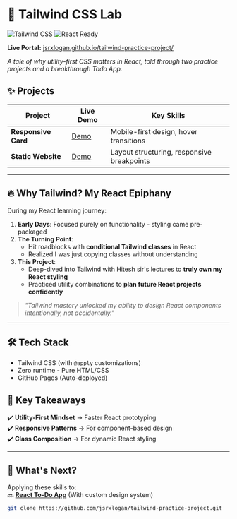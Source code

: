 # 🎨 Tailwind CSS Lab 

![Tailwind CSS](https://img.shields.io/badge/Tailwind_CSS-38B2AC?style=for-the-badge&logo=tailwind-css&logoColor=white) 
![React Ready](https://img.shields.io/badge/React_Optimized-61DAFB?style=for-the-badge&logo=react&logoColor=white)

**Live Portal:** [jsrxlogan.github.io/tailwind-practice-project/](https://jsrxlogan.github.io/tailwind-practice-project/)  

*A tale of why utility-first CSS matters in React, told through two practice projects and a breakthrough Todo App.*

## ✨ Projects
| Project | Live Demo | Key Skills |
|---------|-----------|------------|
| **Responsive Card** | [Demo](https://jsrxlogan.github.io/tailwind-practice-project/public/responsiveCard.html) | Mobile-first design, hover transitions |
| **Static Website** | [Demo](https://jsrxlogan.github.io/tailwind-practice-project/public/responsiveWebsite.html) | Layout structuring, responsive breakpoints |

---

## 🔥 Why Tailwind? My React Epiphany
During my React learning journey:  
1. **Early Days**: Focused purely on functionality - styling came pre-packaged  
2. **The Turning Point**:  
   - Hit roadblocks with **conditional Tailwind classes** in React  
   - Realized I was just copying classes without understanding  
3. **This Project**:  
   - Deep-dived into Tailwind with Hitesh sir's lectures to **truly own my React styling**  
   - Practiced utility combinations to **plan future React projects confidently**  

> *"Tailwind mastery unlocked my ability to design React components intentionally, not accidentally."*

---

## 🛠️ Tech Stack
- Tailwind CSS (with `@apply` customizations)  
- Zero runtime - Pure HTML/CSS  
- GitHub Pages (Auto-deployed)  

## 🎯 Key Takeaways
✔️ **Utility-First Mindset** → Faster React prototyping  
✔️ **Responsive Patterns** → For component-based design  
✔️ **Class Composition** → For dynamic React styling  

---

## 🌈 What's Next?  
Applying these skills to:  
🔜 **[React To-Do App](https://github.com/jsrxlogan/)** (With custom design system)  

```bash
git clone https://github.com/jsrxlogan/tailwind-practice-project.git